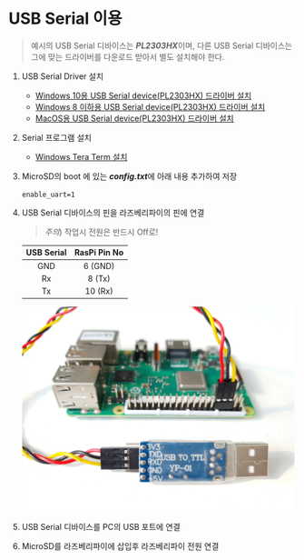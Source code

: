 # USB Serial 이용
> 예시의 USB Serial 디바이스는 <i><b>PL2303HX</b></i>이며, 다른 USB Serial 디바이스는 그에 맞는 드라이버를 다운로드 받아서 별도 설치해야 한다.
1. USB Serial Driver 설치
    * [Windows 10용 USB Serial device(PL2303HX) 드라이버 설치](./1111_install-Win10-Serial(PL2303HX).md)
    * [Windows 8 이하용 USB Serial device(PL2303HX) 드라이버 설치](./1112_install-Win8-Serial(PL2303HX).md)
    * [MacOS용 USB Serial device(PL2303HX) 드라이버 설치](./1113_install-Mac-Serial(PL2303HX).md)
2. Serial 프로그램 설치
    * [Windows Tera Term 설치](./1121_install-Win-TeraTerm.md)
3. MicroSD의 boot 에 있는 <i><b>config.txt</b></i>에 아래 내용 추가하여 저장
    <pre><code>enable_uart=1</code></pre>
4. USB Serial 디바이스의 핀을 라즈베리파이의 핀에 연결
    > *주의*) 작업시 전원은 반드시 Off로!

    | USB Serial | RasPi Pin No |
    |:----------:|:------------:|
    | GND        | 6 (GND)      |
    | Rx         | 8 (Tx)       |
    | Tx         | 10 (Rx)      |

    ![USB Serial과 라즈베리파이 핀 연결도](../images/RPi/pins-usbserial-raspi.jpg)
5. USB Serial 디바이스를 PC의 USB 포트에 연결
6. MicroSD를 라즈베리파이에 삽입후 라즈베리파이 전원 연결
